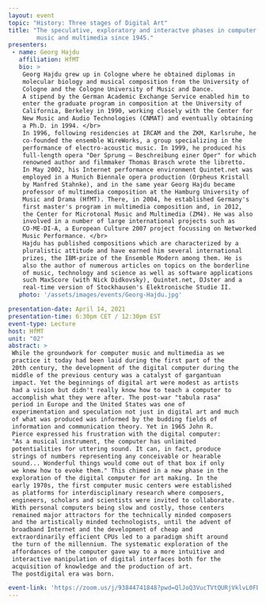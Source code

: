 ```yaml
---
layout: event
topic: "History: Three stages of Digital Art"
title: "The speculative, exploratory and interactve phases in computer 
        music and multimedia since 1945."
presenters:
 - name: Georg Hajdu
   affiliation: HfMT
   bio: >
    Georg Hajdu grew up in Cologne where he obtained diplomas in 
    molecular biology and musical composition from the University of 
    Cologne and the Cologne University of Music and Dance. 
    A stipend by the German Academic Exchange Service enabled him to 
    enter the graduate program in composition at the University of 
    California, Berkeley in 1990, working closely with the Center for 
    New Music and Audio Technologies (CNMAT) and eventually obtaining 
    a Ph.D. in 1994. </br>
    In 1996, following residencies at IRCAM and the ZKM, Karlsruhe, he 
    co-founded the ensemble WireWorks, a group specializing in the 
    performance of electro-acoustic music. In 1999, he produced his 
    full-length opera "Der Sprung – Beschreibung einer Oper" for which 
    renowned author and filmmaker Thomas Brasch wrote the libretto. 
    In May 2002, his Internet performance environment Quintet.net was 
    employed in a Munich Biennale opera production (Orpheus Kristall 
    by Manfred Stahnke), and in the same year Georg Hajdu became 
    professor of multimedia composition at the Hamburg University of 
    Music and Drama (HfMT). There, in 2004, he established Germany's 
    first master's program in multimedia composition and, in 2012, 
    the Center for Microtonal Music and Multimedia (ZM4). He was also 
    involved in a number of large international projects such as 
    CO-ME-DI-A, a European Culture 2007 project focussing on Networked 
    Music Performance. </br>
    Hajdu has published compositions which are characterized by a 
    pluralistic attitude and have earned him several international 
    prizes, the IBM-prize of the Ensemble Modern among them. He is 
    also the author of numerous articles on topics on the borderline 
    of music, technology and science as well as software applications 
    such MaxScore (with Nick Didkovsky), Quintet.net, DJster and a 
    real-time version of Stockhausen's Elektronische Studie II.
   photo: '/assets/images/events/Georg-Hajdu.jpg'

presentation-date: April 14, 2021
presentation-time: 6:30pm CET / 12:30pm EST
event-type: Lecture
host: HfMT
unit: "02"
abstract: >
 While the groundwork for computer music and multimedia as we 
 practice it today had been laid during the first part of the 
 20th century, the development of the digital computer during the 
 middle of the previous century was a catalyst of gargantuan 
 impact. Yet the beginnings of digital art were modest as artists 
 had a vision but didn't really know how to teach a computer to 
 accomplish what they were after. The post-war "tabula rasa" 
 period in Europe and the United States was one of 
 experimentation and speculation not just in digital art and much 
 of what was produced was informed by the budding fields of 
 information and communication theory. Yet in 1965 John R. 
 Pierce expressed his frustration with the digital computer:
 "As a musical instrument, the computer has unlimited 
 potentialities for uttering sound. It can, in fact, produce 
 strings of numbers representing any conceivable or hearable 
 sound... Wonderful things would come out of that box if only 
 we knew how to evoke them." This chimed in a new phase in the 
 exploration of the digital computer for art making. In the 
 early 1970s, the first computer music centers were established 
 as platforms for interdisciplinary research where composers, 
 engineers, scholars and scientists were invited to collaborate. 
 With personal computers being slow and costly, those centers 
 remained major attractors for the technically minded composers 
 and the artistically minded technologists, until the advent of 
 broadband Internet and the development of cheap and 
 extraordinarily efficient CPUs led to a paradigm shift around 
 the turn of the millennium. The systematic exploration of the 
 affordances of the computer gave way to a more intuitive and 
 interactive manipulation of digital interfaces both for the 
 acquisition of knowledge and the production of art. 
 The postdigital era was born.

event-link: 'https://zoom.us/j/93844741848?pwd=QlJoQ3VucTVtQURjVklvL0FDQk1jdz09'
---
```

